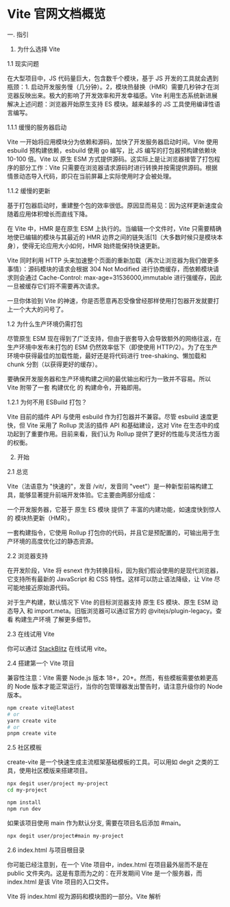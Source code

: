 # Vite 官网文档概览

一. 指引

1. 为什么选择 Vite

1.1 现实问题

在大型项目中，JS 代码量巨大，包含数千个模块，基于 JS 开发的工具就会遇到瓶颈：1. 启动开发服务慢（几分钟）。2，模块热替换（HMR）需要几秒钟才在浏览器反映出来。极大的影响了开发效率和开发幸福感。Vite 利用生态系统新进展解决上述问题：浏览器开始原生支持 ES 模块。越来越多的 JS 工具使用编译性语言编写。

1.1.1 缓慢的服务器启动

Vite 一开始将应用模块分为依赖和源码，加快了开发服务器启动时间。Vite 使用 esbuild 预构建依赖，esbuild 使用 go 编写，比 JS 编写的打包器预构建依赖块 10-100 倍。Vite 以 原生 ESM 方式提供源码。这实际上是让浏览器接管了打包程序的部分工作：Vite 只需要在浏览器请求源码时进行转换并按需提供源码。根据情景动态导入代码，即只在当前屏幕上实际使用时才会被处理。

1.1.2 缓慢的更新

基于打包器启动时，重建整个包的效率很低。原因显而易见：因为这样更新速度会随着应用体积增长而直线下降。

在 Vite 中，HMR 是在原生 ESM 上执行的。当编辑一个文件时，Vite 只需要精确地使已编辑的模块与其最近的 HMR 边界之间的链失活[1]（大多数时候只是模块本身），使得无论应用大小如何，HMR 始终能保持快速更新。

Vite 同时利用 HTTP 头来加速整个页面的重新加载（再次让浏览器为我们做更多事情）：源码模块的请求会根据 304 Not Modified 进行协商缓存，而依赖模块请求则会通过 Cache-Control: max-age=31536000,immutable 进行强缓存，因此一旦被缓存它们将不需要再次请求。

一旦你体验到 Vite 的神速，你是否愿意再忍受像曾经那样使用打包器开发就要打上一个大大的问号了。

1.2 为什么生产环境仍需打包

尽管原生 ESM 现在得到了广泛支持，但由于嵌套导入会导致额外的网络往返，在生产环境中发布未打包的 ESM 仍然效率低下（即使使用 HTTP/2）。为了在生产环境中获得最佳的加载性能，最好还是将代码进行 tree-shaking、懒加载和 chunk 分割（以获得更好的缓存）。

要确保开发服务器和生产环境构建之间的最优输出和行为一致并不容易。所以 Vite 附带了一套 构建优化 的 构建命令，开箱即用。

1.2.1 为何不用 ESBuild 打包？

Vite 目前的插件 API 与使用 esbuild 作为打包器并不兼容。尽管 esbuild 速度更快，但 Vite 采用了 Rollup 灵活的插件 API 和基础建设，这对 Vite 在生态中的成功起到了重要作用。目前来看，我们认为 Rollup 提供了更好的性能与灵活性方面的权衡。

2. 开始

2.1 总览

Vite（法语意为 "快速的"，发音 /vit/，发音同 "veet"）是一种新型前端构建工具，能够显著提升前端开发体验。它主要由两部分组成：

一个开发服务器，它基于 原生 ES 模块 提供了 丰富的内建功能，如速度快到惊人的 模块热更新（HMR）。

一套构建指令，它使用 Rollup 打包你的代码，并且它是预配置的，可输出用于生产环境的高度优化过的静态资源。

2.2 浏览器支持

在开发阶段，Vite 将 esnext 作为转换目标，因为我们假设使用的是现代浏览器，它支持所有最新的 JavaScript 和 CSS 特性。这样可以防止语法降级，让 Vite 尽可能地接近原始源代码。

对于生产构建，默认情况下 Vite 的目标浏览器支持 原生 ES 模块、原生 ESM 动态导入 和 import.meta。旧版浏览器可以通过官方的 @vitejs/plugin-legacy。查看 构建生产环境 了解更多细节。

2.3 在线试用 Vite

你可以通过 [StackBlitz](https://stackblitz.com/edit/vitejs-vite-heargv?file=index.html&terminal=dev) 在线试用 vite。

2.4 搭建第一个 Vite 项目

兼容性注意：Vite 需要 Node.js 版本 18+，20+。然而，有些模板需要依赖更高的 Node 版本才能正常运行，当你的包管理器发出警告时，请注意升级你的 Node 版本。

```sh
npm create vite@latest
# or
yarn create vite
# or
pnpm create vite
```

2.5 社区模板

create-vite 是一个快速生成主流框架基础模板的工具。可以用如 degit 之类的工具，使用社区模版来搭建项目。

```sh
npx degit user/project my-project
cd my-project

npm install
npm run dev
```

如果该项目使用 main 作为默认分支, 需要在项目名后添加 #main。

```sh
npx degit user/project#main my-project
```

2.6 index.html 与项目根目录

你可能已经注意到，在一个 Vite 项目中，index.html 在项目最外层而不是在 public 文件夹内。这是有意而为之的：在开发期间 Vite 是一个服务器，而 index.html 是该 Vite 项目的入口文件。

Vite 将 index.html 视为源码和模块图的一部分。Vite 解析 <script type="module" src="..."> ，这个标签指向你的 JavaScript 源码。甚至内联引入 JavaScript 的 <script type="module"> 和引用 CSS 的 <link href> 也能利用 Vite 特有的功能被解析。另外，index.html 中的 URL 将被自动转换，因此不再需要 %PUBLIC_URL% 占位符了。

与静态 HTTP 服务器类似，Vite 也有 “根目录” 的概念，即服务文件的位置，在接下来的文档中你将看到它会以 <root> 代称。源码中的绝对 URL 路径将以项目的 “根” 作为基础来解析，因此你可以像在普通的静态文件服务器上一样编写代码（并且功能更强大！）。Vite 还能够处理依赖关系，解析处于根目录外的文件位置，这使得它即使在基于 monorepo 的方案中也十分有用。

Vite 也支持多个 .html 作入口点的 多页面应用模式。

vite 以当前工作目录作为根目录启动开发服务器。你也可以通过 vite serve some/sub/dir 来指定一个替代的根目录。注意 Vite 同时会解析项目根目录下的 配置文件（即 vite.config.js），因此如果根目录被改变了，你需要将配置文件移动到新的根目录下。

2.7 命令行界面

在安装了 Vite 的项目中，可以在 npm scripts 中使用 vite 可执行文件，或者直接使用 npx vite 运行它。下面是通过脚手架创建的 Vite 项目中默认的 npm scripts：

```sh
{
  "scripts": {
    "dev": "vite", // 启动开发服务器，别名：`vite dev`，`vite serve`
    "build": "vite build", // 为生产环境构建产物
    "preview": "vite preview" // 本地预览生产构建产物
  }
}
```

2.8 使用未发布功能

如果你迫不及待想要体验最新的功能，可以自行克隆 vite 仓库 到本地机器上然后自行将其链接（将需要 pnpm）：

```sh
git clone https://github.com/vitejs/vite.git
cd vite
pnpm install
cd packages/vite
pnpm run build
pnpm link --global # 在这一步中可使用你喜欢的包管理器
```

3. 功能

对非常基础的使用来说，使用 Vite 开发和使用一个静态文件服务器并没有太大区别。然而，Vite 还通过原生 ESM 导入提供了许多主要用于打包场景的增强功能。

3.1 NPM 依赖解析和预构建

原生 ES 导入不支持下面这样的裸模块导入：

```js
import { someMethod } from "my-dep";
```

上面的代码会在浏览器中抛出一个错误。Vite 将会检测到所有被加载的源文件中的此类裸模块导入，并执行以下操作:

1. 预构建 它们可以提高页面加载速度，并将 CommonJS / UMD 转换为 ESM 格式。预构建这一步由 esbuild 执行，这使得 Vite 的冷启动时间比任何基于 JavaScript 的打包器都要快得多。

2. 重写导入为合法的 URL，例如 /node_modules/.vite/deps/my-dep.js?v=f3sf2ebd 以便浏览器能够正确导入它们。

Vite 通过 HTTP 头来缓存请求得到的依赖。

3.2 模块热更新

Vite 提供了一套原生 ESM 的 HMR API。 具有 HMR 功能的框架可以利用该 API 提供即时、准确的更新，而无需重新加载页面或清除应用程序状态。Vite 内置了 HMR 到 Vue 单文件组件（SFC） 和 React Fast Refresh 中。也通过 @prefresh/vite 对 Preact 实现了官方集成。

注意，你不需要手动设置这些 —— 当你通过 create-vite 创建应用程序时，所选模板已经为你预先配置了这些。

3.3 TS

Vite 天然支持引入 .ts 文件。

3.3.1 仅执行转译

请注意，Vite 仅执行 .ts 文件的转译工作，并不执行 任何类型检查。并假定类型检查已经被你的 IDE 或构建过程处理了。

Vite 之所以不把类型检查作为转换过程的一部分，是因为这两项工作在本质上是不同的。转译可以在每个文件的基础上进行，与 Vite 的按需编译模式完全吻合。相比之下，类型检查需要了解整个模块图。把类型检查塞进 Vite 的转换管道，将不可避免地损害 Vite 的速度优势。

Vite 的工作是尽可能快地将源模块转化为可以在浏览器中运行的形式。为此，我们建议将静态分析检查与 Vite 的转换管道分开。这一原则也适用于其他静态分析检查，例如 ESLint。

在构建生产版本时，你可以在 Vite 的构建命令之外运行 tsc --noEmit。

在开发时，如果你需要更多的 IDE 提示，我们建议在一个单独的进程中运行 tsc --noEmit --watch，或者如果你喜欢在浏览器中直接看到上报的类型错误，可以使用 vite-plugin-checker。

Vite 使用 esbuild 将 TypeScript 转译到 JavaScript，约是 tsc 速度的 20~30 倍，同时 HMR 更新反映到浏览器的时间小于 50ms。

使用 仅含类型的导入和导出 形式的语法可以避免潜在的 “仅含类型的导入被不正确打包” 的问题，写法示例如下：

```ts
import type { T } from "only/types";
export type { T };
```

3.3.2 TS 编译器选项

tsconfig.json 中 compilerOptions 下的一些配置项需要特别注意。

isolatedModules：应该设置为 true。这是因为 esbuild 只执行没有类型信息的转译，它并不支持某些特性，如 const enum 和隐式类型导入。你必须在 tsconfig.json 中的 compilerOptions 下设置 "isolatedModules": true。如此做，TS 会警告你不要使用隔离（isolated）转译的功能。然而，一些库（如：vue）不能很好地与 "isolatedModules": true 共同工作。你可以在上游仓库修复好之前暂时使用 "skipLibCheck": true 来缓解这个错误。

useDefineForClassFields：从 Vite v2.5.0 开始，如果 TypeScript 的 target 是 ESNext 或 ES2022 及更新版本，此选项默认值则为 true。若设了其他 TypeScript 目标，则本项会默认为 false。大多数库都希望 "useDefineForClassFields": true

target：Vite 默认不会转译 TypeScript，而是使用 esbuild 的默认行为。该 esbuild.target 选项可以用来代替上述行为，默认值为 esnext，以进行最小的转译。在构建中，build.target 选项优先级更高，如果需要也可以设置。

3.3.3 客户端类型

Vite 默认的类型定义是写给它的 Node.js API 的。要将其补充到一个 Vite 应用的客户端代码环境中，请添加一个 d.ts 声明文件：

```ts
/// <reference types="vite/client" />
```

或者，你也可以将 vite/client 添加到 tsconfig.json 中的 compilerOptions.types 下：

```json
{
  "compilerOptions": {
    "types": ["vite/client"]
  }
}
```

这将会提供以下类型定义补充：

资源导入 (例如：导入一个 .svg 文件)
import.meta.env 上 Vite 注入的环境变量的类型定义
import.meta.hot 上的 HMR API 类型定义

TIP：要覆盖默认的类型定义，请添加一个包含你所定义类型的文件，请在三斜线注释 reference vite/client 前添加定义。例如，要为 React 组件中的 \*.svg 文件定义类型：

```ts
// vite-env-override.d.ts (the file that contains your typings):
declare module "*.svg" {
  const content: React.FC<React.SVGProps<SVGElement>>;
  export default content;
}
```

```ts
// The file containing the reference to vite/client
/// <reference types="./vite-env-override.d.ts" />
/// <reference types="vite/client" />
```

3.4 Vue

Vite 为 Vue 提供第一优先级支持：

Vue 3 单文件组件支持：@vitejs/plugin-vue
Vue 3 JSX 支持：@vitejs/plugin-vue-jsx
Vue 2.7 SFC 支持：@vitejs/plugin-vue2
Vue 2.7 JSX support via @vitejs/plugin-vue2-jsx

3.5 JSX

.jsx 和 .tsx 文件同样开箱即用。JSX 的转译同样是通过 esbuild。

Vue 用户应使用官方提供的 @vitejs/plugin-vue-jsx 插件，它提供了 Vue 3 特性的支持，包括 HMR，全局组件解析，指令和插槽。

3.6 CSS

3.6.1 @import 内联和变基

Vite 通过 postcss-import 预配置支持了 CSS @import 内联，Vite 的路径别名也遵从 CSS @import。换句话说，所有 CSS url() 引用，即使导入的文件在不同的目录中，也总是自动变基，以确保正确性。Sass 和 Less 文件也支持 @import 别名和 URL 变基。

3.6.2 PostCSS

如果项目包含有效的 PostCSS 配置 (任何受 postcss-load-config 支持的格式，例如 postcss.config.js)，它将会自动应用于所有已导入的 CSS。

请注意，CSS 最小化压缩将在 PostCSS 之后运行，并会使用 build.cssTarget 选项。

3.6.3 CSS Modules

任何以 .module.css 为后缀名的 CSS 文件都被认为是一个 CSS modules 文件。导入这样的文件会返回一个相应的模块对象：

```css
/* example.module.css */
.red {
  color: red;
}
```

```js
import classes from "./example.module.css";
document.getElementById("foo").className = classes.red;
```

CSS modules 行为可以通过 css.modules 选项 进行配置。如果 css.modules.localsConvention 设置开启了 camelCase 格式变量名转换（例如 localsConvention: 'camelCaseOnly'），你还可以使用按名导入。

```js
// .apply-color -> applyColor
import { applyColor } from "./example.module.css";
document.getElementById("foo").className = applyColor;
```

3.6.4 CSS 预处理器

由于 Vite 的目标仅为现代浏览器，因此建议使用原生 CSS 变量和实现 CSSWG 草案的 PostCSS 插件（例如 postcss-nesting）来编写简单的、符合未来标准的 CSS。

话虽如此，但 Vite 也同时提供了对 .scss, .sass, .less, .styl 和 .stylus 文件的内置支持。没有必要为它们安装特定的 Vite 插件，但必须安装相应的预处理器依赖：

```sh
# .scss and .sass
npm add -D sass

# .less
npm add -D less

# .styl and .stylus
npm add -D stylus
```

如果使用的是单文件组件，可以通过 <style lang="sass">（或其他预处理器）自动开启。

Vite 为 Sass 和 Less 改进了 @import 解析，以保证 Vite 别名也能被使用。另外，url() 中的相对路径引用的，与根文件不同目录中的 Sass/Less 文件会自动变基以保证正确性。

由于 Stylus API 限制，@import 别名和 URL 变基不支持 Stylus。

你还可以通过在文件扩展名前加上 .module 来结合使用 CSS modules 和预处理器，例如 style.module.scss。

3.6.5 禁用 CSS 注入页面

自动注入 CSS 内容的行为可以通过 ?inline 参数来关闭。在关闭时，被处理过的 CSS 字符串将会作为该模块的默认导出，但样式并没有被注入到页面中。

```js
import "./foo.css"; // 样式将会注入页面
import otherStyles from "./bar.css?inline"; // 样式不会注入页面
```

注意：自 Vite 5 起，CSS 文件的默认导入和按名导入（例如 import style from './foo.css'）将被移除。请使用 ?inline 参数代替。

3.6.6 Lightning CSS

从 Vite 4.4 开始，已经实验性地支持 Lightning CSS。可以通过在配置文件中添加 css.transformer: 'lightningcss' 并安装可选的 lightningcss 依赖项来选择使用它：

```sh
npm add -D lightningcss
```

如果启用，CSS 文件将由 Lightning CSS 处理，而不是 PostCSS。可以将 Lightning CSS 的选项传递给 css.lightingcss 选项来配置。

要配置 CSS Modules，需要使用 css.lightningcss.cssModules 而不是 css.modules（后者是用于配置 PostCSS 处理 CSS Modules 的方式）。

默认情况下，Vite 使用 esbuild 来压缩 CSS。通过 build.cssMinify: 'lightningcss' 进行配置，也可以将 Lightning CSS 用作 CSS 最小化压缩。

在使用 Lightning CSS 时，不支持 CSS 预处理器。

3.7 静态资源处理

3.8 JSON
3.9 Glob 导入
3.10 动态导入
3.11 WebAssembly
3.12 Web Workers
3.13 构建优化

1. 命令行界面
2. 使用插件
3. 依赖预构建
4. 静态资源处理
5. 构建生产版本
6. 部署静态站点
7. 环境变量与模式
8. 服务端渲染（SSR）
9. 后端集成
10. 比较
11. 故障排除
12. 性能
13. 理念
14. 从 v4 迁移

二. API

1. 插件 API
2. HMR API
3. JS API
4. 配置参考

三. 配置

1. 配置 Vite
2. 共享选项
3. 服务器选择
4. 构建选择
5. 预览选择
6. 依赖优化选择
7. SSR 选择
8. Worker 选择
